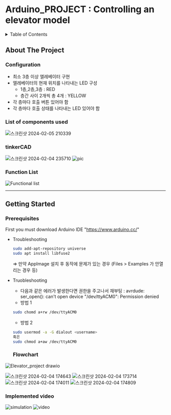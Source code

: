 # Arduino_PROJECT : Controlling an elevator model

<!-- TABLE OF CONTENTS -->
<details>
  <summary>Table of Contents</summary>
  <ol>
    <li>
      <a href="#about-the-project">About The Project</a>
      <ul>
        <li><a href="#configuration">Configuration</a></li>
        <li><a href="#List of components used">List of components used</a></li>
        <li><a href="#tinkerCAD">tinkerCAD</a></li>
        <li><a href="#function list">Function List</a></li>
      </ul>
    </li>
    <li>
      <a href="#getting-started">Getting Started</a>
      <ul>
        <li><a href="#prerequisites">Prerequisites</a></li>
        <li><a href="#flowchart">Flowchart</a></li>
        <li><a href="#implemented video">Implemented video</a></li>
      </ul>
    </li>
  </ol>
</details>

<!-- ABOUT THE PROJECT -->
## About The Project

### Configuration
- 최소 3층 이상 엘레베이터 구현
- 엘레베이터의 현재 위치를 나타내는 LED 구성
     - 1층,2층,3층 : RED
     - 층간 사이 2개씩 총 4개 : YELLOW
- 각 층마다 호출 버튼 있어야 함
- 각 층마다 호출 상태를 나타내는 LED 있어야 함

### List of components used
![스크린샷 2024-02-05 210339](https://github.com/AUTO-KKYU/Arduino_PROJECT/assets/118419026/50846616-ab6d-4382-ab6a-3bd80b9591c2)


### tinkerCAD
![스크린샷 2024-02-04 235710](https://github.com/AUTO-KKYU/Arduino_PROJECT/assets/118419026/739296e2-a06f-4a08-ac75-ecb06dd683e1)
![pic](https://github.com/AUTO-KKYU/Arduino_PROJECT/assets/118419026/d5d5edc5-8ae1-469e-a95b-8b5bb6958583)

### Function List
![Functional list](https://github.com/AUTO-KKYU/Arduino_PROJECT/assets/118419026/4c7af3b2-e81d-4ba1-88ca-2b11b12fd413)

---
## Getting Started
### Prerequisites

First you must download Arduino IDE "https://www.arduino.cc/" 
  
* Troubleshooting
  ```sh
  sudo add-apt-repository universe
  sudo apt install libfuse2
  ```
  ⇒ 만약 AppImage 설치 후 동작에 문제가 있는 경우 (Files > Examples 가 안열리는 경우 등)
  
* Truobleshooting
  - 다음과 같은 에러가 발생한다면 권한을 주고나서 재부팅 : avrdude: ser_open(): can't open device "/dev/ttyACM0": Permission denied
  - 방법 1
  ```sh
  sudo chomd a+rw /dev/ttyACM0
  ```
  
  - 방법 2
  ```sh
  sudo usermod -a -G dialout <username>
  혹은
  sudo chmod a+aw /dev/ttyACM0
  ```
  ### Flowchart
![Elevator_project drawio](https://github.com/AUTO-KKYU/Arduino_PROJECT/assets/118419026/c504c0c0-1275-49a2-91a7-c31404421e3e)

  ![스크린샷 2024-02-04 174643](https://github.com/AUTO-KKYU/Arduino_PROJECT/assets/118419026/15488067-61ec-42fc-a2e8-701447fcb996)
  ![스크린샷 2024-02-04 173714](https://github.com/AUTO-KKYU/Arduino_PROJECT/assets/118419026/b0aa13b6-979f-4350-ac7b-c4fe885c23ed)
  ![스크린샷 2024-02-04 174011](https://github.com/AUTO-KKYU/Arduino_PROJECT/assets/118419026/b9071415-347b-4f4b-9550-82ab4af7b3b8)
  ![스크린샷 2024-02-04 174809](https://github.com/AUTO-KKYU/Arduino_PROJECT/assets/118419026/c6dd88c4-1bde-499d-8308-842653cee343)



  ### Implemented video
  ![simulation](https://github.com/AUTO-KKYU/Arduino_PROJECT/assets/118419026/f2552daa-78b7-4d92-a9f4-6e926e63c5e0)
  ![video](https://github.com/AUTO-KKYU/Arduino_PROJECT/assets/118419026/00b8ab16-8c4d-4982-9a1e-226da82bb292)

